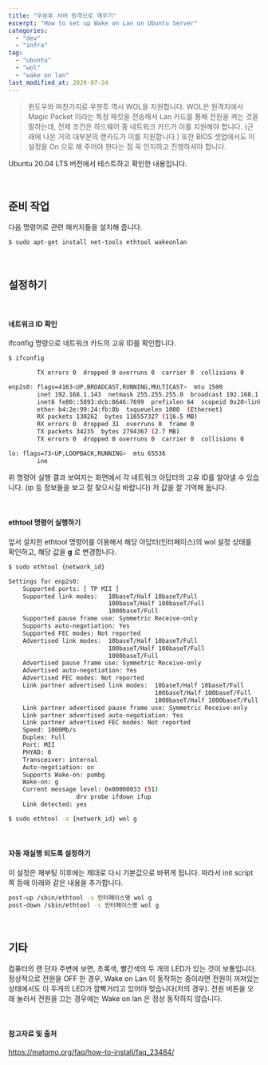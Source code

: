 ```yaml
---
title: "우분투 서버 원격으로 깨우기"
excerpt: "How to set up Wake on Lan on Ubuntu Server"
categories:
  - "dev"
  - "infra"
tag:
  - "ubuntu"
  - "wol"
  - "wake on lan"
last_modified_at: 2020-07-24
---
```


> 윈도우와 마찬가지로 우분투 역시 WOL을 지원합니다. WOL은 원격지에서 Magic Packet 이라는 특정 패킷을 전송해서 Lan 카드를 통해 전원을 켜는 것을 말하는데, 전제 조건은 하드웨어 중 네트워크 카드가 이를 지원해야 합니다. (근래에 나온 거의 대부분의 랜카드가 이를 지원합니다.) 또한 BIOS 셋업에서도 이 설정을 On 으로 해 주어야 한다는 점 꼭 인지하고 진행하셔야 합니다.

Ubuntu 20.04 LTS 버전에서 테스트하고 확인한 내용입니다.

<br/>

## 준비 작업

다음 명령어로 관련 패키지들을 설치해 줍니다. 

```sh
$ sudo apt-get install net-tools ethtool wakeonlan
```

<br/>

## 설정하기

<br/>

#### 네트워크 ID 확인

ifconfig 명령으로 네트워크 카드의 고유 ID를 확인합니다.

```sh
$ ifconfig
```

```sh
        TX errors 0  dropped 0 overruns 0  carrier 0  collisions 0

enp2s0: flags=4163<UP,BROADCAST,RUNNING,MULTICAST>  mtu 1500
        inet 192.168.1.143  netmask 255.255.255.0  broadcast 192.168.1.255
        inet6 fe80::5893:dcb:8646:7699  prefixlen 64  scopeid 0x20<link>
        ether b4:2e:99:24:fb:0b  txqueuelen 1000  (Ethernet)
        RX packets 130262  bytes 116557327 (116.5 MB)
        RX errors 0  dropped 31  overruns 0  frame 0
        TX packets 34235  bytes 2794367 (2.7 MB)
        TX errors 0  dropped 0 overruns 0  carrier 0  collisions 0

lo: flags=73<UP,LOOPBACK,RUNNING>  mtu 65536
        ine
```

위 명령어 실행 결과 보여지는 화면에서 각 네트워크 아답터의 고유 ID를 알아낼 수 있습니다. (ip 등 정보들을 보고 잘 찾으시길 바랍니다) 저 값을 잘 기억해 둡니다.

<br/>

#### ethtool 명령어 실행하기

앞서 설치한 ethtool 명령어를 이용해서 해당 아답터(인터페이스)의 wol 설정 상태를 확인하고, 해당 값을 **g** 로 변경합니다.

```sh
$ sudo ethtool {network_id}
```

```sh
Settings for enp2s0:
	Supported ports: [ TP MII ]
	Supported link modes:   10baseT/Half 10baseT/Full
	                        100baseT/Half 100baseT/Full
	                        1000baseT/Full
	Supported pause frame use: Symmetric Receive-only
	Supports auto-negotiation: Yes
	Supported FEC modes: Not reported
	Advertised link modes:  10baseT/Half 10baseT/Full
	                        100baseT/Half 100baseT/Full
	                        1000baseT/Full
	Advertised pause frame use: Symmetric Receive-only
	Advertised auto-negotiation: Yes
	Advertised FEC modes: Not reported
	Link partner advertised link modes:  10baseT/Half 10baseT/Full
	                                     100baseT/Half 100baseT/Full
	                                     1000baseT/Half 1000baseT/Full
	Link partner advertised pause frame use: Symmetric Receive-only
	Link partner advertised auto-negotiation: Yes
	Link partner advertised FEC modes: Not reported
	Speed: 1000Mb/s
	Duplex: Full
	Port: MII
	PHYAD: 0
	Transceiver: internal
	Auto-negotiation: on
	Supports Wake-on: pumbg
	Wake-on: g
	Current message level: 0x00000033 (51)
			       drv probe ifdown ifup
	Link detected: yes
```

```sh
$ sudo ethtool -s {network_id} wol g
```

<br/>

#### 자동 재실행 되도록 설정하기

이 설정은 재부팅 이후에는 제대로 다시 기본값으로 바뀌게 됩니다. 따라서 init script 쪽 등에 아래와 같은 내용을 추가합니다.

```sh
post-up /sbin/ethtool -s 인터페이스명 wol g
post-down /sbin/ethtool -s 인터페이스명 wol g
```

<br/>

## 기타

컴퓨터의 랜 단자 주변에 보면, 초록색, 빨간색의 두 개의 LED가 있는 것이 보통입니다. 정상적으로 전원을 OFF 한 경우, Wake on Lan 이 동작하는 중이라면 전원이 꺼져있는 상태에서도 이 두개의 LED가 깜빡거리고 있어야 맞습니다(저의 경우). 전원 버튼을 오래 눌러서 전원을 끄는 경우에는 Wake on lan 은 정상 동작하지 않습니다. 

<br/>

#### 참고자료 및 출처

https://matomo.org/faq/how-to-install/faq_23484/